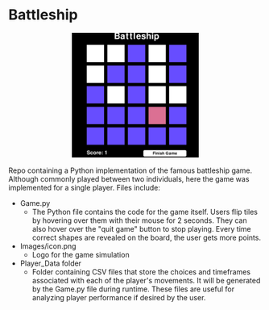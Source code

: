 # Battleship

<div align="center">
  <img src="Screenshot.png" alt="Screenshot of the game" width="50%" height="50%">
</div>

Repo containing a Python implementation of the famous battleship game. Although commonly played between two individuals, here the game was implemented for a single player. Files include:
* Game.py
   * The Python file contains the code for the game itself. Users flip tiles by hovering over them with their mouse for 2 seconds. They can also hover over the "quit game" button to stop playing. Every time correct shapes are revealed on the board, the user gets more points.
* Images/icon.png
   * Logo for the game simulation
* Player_Data folder
   * Folder containing CSV files that store the choices and timeframes associated with each of the player's movements. It will be generated by the Game.py file during runtime. These files are useful for analyzing player performance if desired by the user.
